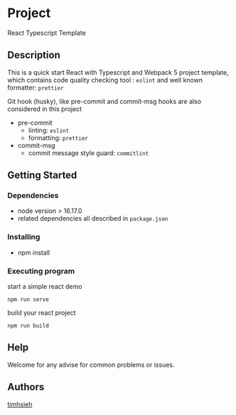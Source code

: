 # Project

React Typescript Template

## Description

This is a quick start React with Typescript and Webpack 5 project template, which contains code quality checking tool : `eslint` and well known formatter: `prettier`

Git hook (husky), like pre-commit and commit-msg hooks are also considered in this project

- pre-commit
  - linting: `eslint`
  - formatting: `prettier`
- commit-msg
  - commit message style guard: `commitlint`

## Getting Started

### Dependencies

- node version > 16.17.0
- related dependencies all described in `package.json`

### Installing

- npm install

### Executing program

start a simple react demo

```
npm run serve
```

build your react project

```
npm run build
```

## Help

Welcome for any advise for common problems or issues.

## Authors

[timhsieh](https://github.com/MingHsuan0313)
